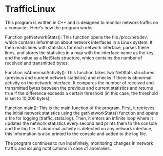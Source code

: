 # TrafficLinux

This program is written in C++ and is designed to monitor network traffic on a computer. Here's how the program works:

Function getNetworkStats(): This function opens the file /proc/net/dev, which contains information about network interfaces in a Linux system. It then reads lines with statistics for each network interface, parses these lines, and stores the statistics in a map with the interface name as the key and the value as a NetStats structure, which contains the number of received and transmitted bytes.

Function isAbnormalActivity(): This function takes two NetStats structures (previous and current network statistics) and checks if there is abnormal activity on the network interface. It compares the number of received and transmitted bytes between the previous and current statistics and returns true if the difference exceeds a certain threshold (in this case, the threshold is set to 10,000 bytes).

Function main(): This is the main function of the program. First, it retrieves the initial network statistics using the getNetworkStats() function and opens a file for logging (traffic_stats.log). Then, it enters an infinite loop where it updates the network statistics every second and prints them to the console and the log file. If abnormal activity is detected on any network interface, this information is also printed to the console and added to the log file.

The program continues to run indefinitely, monitoring changes in network traffic and issuing notifications in case of anomalies.






